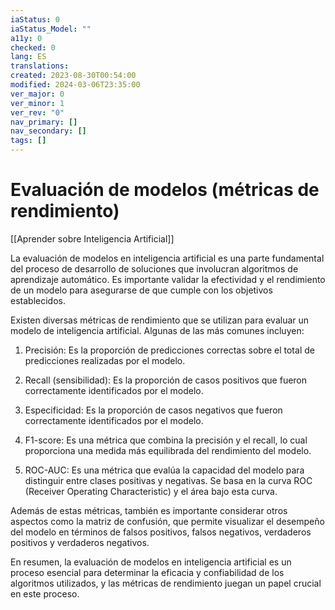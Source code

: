 ```yaml
---
iaStatus: 0
iaStatus_Model: ""
a11y: 0
checked: 0
lang: ES
translations: 
created: 2023-08-30T00:54:00
modified: 2024-03-06T23:35:00
ver_major: 0
ver_minor: 1
ver_rev: "0"
nav_primary: []
nav_secondary: []
tags: []
---
```

# Evaluación de modelos (métricas de rendimiento)

[[Aprender sobre Inteligencia Artificial]]

La evaluación de modelos en inteligencia artificial es una parte fundamental del proceso de desarrollo de soluciones que involucran algoritmos de aprendizaje automático. Es importante validar la efectividad y el rendimiento de un modelo para asegurarse de que cumple con los objetivos establecidos.

Existen diversas métricas de rendimiento que se utilizan para evaluar un modelo de inteligencia artificial. Algunas de las más comunes incluyen:

1. Precisión: Es la proporción de predicciones correctas sobre el total de predicciones realizadas por el modelo.

2. Recall (sensibilidad): Es la proporción de casos positivos que fueron correctamente identificados por el modelo.

3. Especificidad: Es la proporción de casos negativos que fueron correctamente identificados por el modelo.

4. F1-score: Es una métrica que combina la precisión y el recall, lo cual proporciona una medida más equilibrada del rendimiento del modelo.

5. ROC-AUC: Es una métrica que evalúa la capacidad del modelo para distinguir entre clases positivas y negativas. Se basa en la curva ROC (Receiver Operating Characteristic) y el área bajo esta curva.

Además de estas métricas, también es importante considerar otros aspectos como la matriz de confusión, que permite visualizar el desempeño del modelo en términos de falsos positivos, falsos negativos, verdaderos positivos y verdaderos negativos.

En resumen, la evaluación de modelos en inteligencia artificial es un proceso esencial para determinar la eficacia y confiabilidad de los algoritmos utilizados, y las métricas de rendimiento juegan un papel crucial en este proceso.
